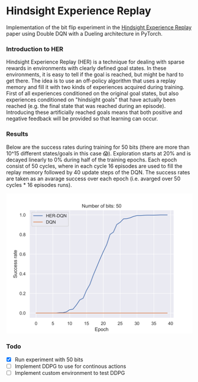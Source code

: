 # Hindsight Experience Replay
Implementation of the bit flip experiment in the [Hindsight Experience Replay](https://arxiv.org/pdf/1707.01495.pdf) paper using Double DQN with a Dueling architecture in PyTorch.

### Introduction to HER
Hindsight Experience Replay (HER) is a technique for dealing with sparse rewards in environments with clearly defined goal states. In these environments, it is easy to tell if the goal is reached, but might be hard to get there. The idea is to use an off-policy algorithm that uses a replay memory and fill it with two kinds of experiences acquired during training. First of all experiences conditioned on the original goal states, but also experiences conditioned on "hindsight goals" that have actually been reached (e.g. the final state that was reached during an episode). Introducing these artificially reached goals means that both positive and negative feedback will be provided so that learning can occur.


### Results
Below are the success rates during training for 50 bits (there are more than 10^15 different states/goals in this case :scream:). Exploration starts at 20% and is decayed linearly to 0% during half of the training epochs. Each epoch consist of 50 cycles, where in each cycle 16 episodes are used to fill the replay memory followed by 40 update steps of the DQN. The success rates are taken as an avarage success over each epoch (i.e. avarged over 50 cycles * 16 episodes runs).

![50 bits](/50_bits.png)


### Todo
- [x] Run experiment with 50 bits
- [ ] Implement DDPG to use for continous actions
- [ ] Implement custom environment to test DDPG 
